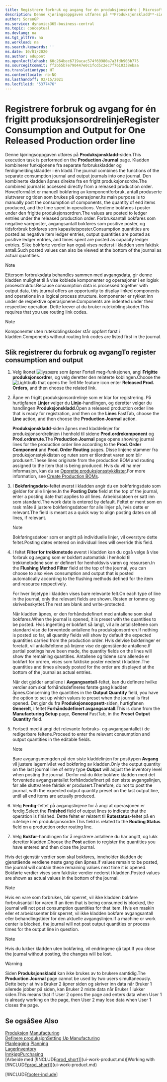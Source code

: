 ```yaml
---
title: Registrere forbruk og avgang for én produksjonsordre | Microsoft-dokumentasjon
description: Denne kjøringsoppgaven utføres på **Produksjonskladd**-siden. Kladden kombinerer funksjonene fra separate forbrukskladder og ferdigmeldingskladder i én kladd. Den kombinerte kladden åpnes direkte fra en frigitt produksjonsordre. Hovedformålet er manuell bokføring av komponentforbruk, antall produserte sluttvarer og tiden som brukes på operasjoner.
author: SorenGP
ms.service: dynamics365-business-central
ms.topic: conceptual
ms.devlang: na
ms.tgt_pltfrm: na
ms.workload: na
ms.search.keywords: ''
ms.date: 10/01/2020
ms.author: edupont
ms.openlocfilehash: 60c264bec6719acac574f60980a7a3fdb903b775
ms.sourcegitcommit: ff2b55b7e790447e0c1fcd5c2ec7f7610338ebaa
ms.translationtype: HT
ms.contentlocale: nb-NO
ms.lasthandoff: 02/15/2021
ms.locfileid: "5377476"
---
```

# <a name="register-consumption-and-output-for-one-released-production-order-line"></a><span data-ttu-id="52346-106">Registrere forbruk og avgang for én frigitt produksjonsordrelinje</span><span class="sxs-lookup"><span data-stu-id="52346-106">Register Consumption and Output for One Released Production order line</span></span>
<span data-ttu-id="52346-107">Denne kjøringsoppgaven utføres på **Produksjonskladd**-siden.</span><span class="sxs-lookup"><span data-stu-id="52346-107">This execution task is performed on the **Production Journal** page.</span></span> <span data-ttu-id="52346-108">Kladden kombinerer funksjonene fra separate forbrukskladder og ferdigmeldingskladder i én kladd.</span><span class="sxs-lookup"><span data-stu-id="52346-108">The journal combines the functions of the separate consumption journal and output journals into one journal.</span></span> <span data-ttu-id="52346-109">Den kombinerte kladden åpnes direkte fra en frigitt produksjonsordre.</span><span class="sxs-lookup"><span data-stu-id="52346-109">The combined journal is accessed directly from a released production order.</span></span> <span data-ttu-id="52346-110">Hovedformålet er manuell bokføring av komponentforbruk, antall produserte sluttvarer og tiden som brukes på operasjoner.</span><span class="sxs-lookup"><span data-stu-id="52346-110">Its main purpose is to manually post the consumption of components, the quantity of end items produced, and the time spent in operations.</span></span> <span data-ttu-id="52346-111">Verdiene bokføres i poster under den frigitte produksjonsordren.</span><span class="sxs-lookup"><span data-stu-id="52346-111">The values are posted to ledger entries under the released production order.</span></span> <span data-ttu-id="52346-112">Forbruksantall bokføres som negative vareposter, avgangsantall bokføres som positive poster, og tidsforbruk bokføres som kapasitetsposter.</span><span class="sxs-lookup"><span data-stu-id="52346-112">Consumption quantities are posted as negative item ledger entries, output quantities are posted as positive ledger entries, and times spent are posted as capacity ledger entries.</span></span> <span data-ttu-id="52346-113">Slike bokførte verdier kan også vises nederst i kladden som faktisk antall.</span><span class="sxs-lookup"><span data-stu-id="52346-113">Such posted values can also be viewed at the bottom of the journal as actual quantities.</span></span>  

> [!NOTE]  
>  <span data-ttu-id="52346-114">Ettersom forbruksdata behandles sammen med avgangsdata, gir denne kladden mulighet til å vise koblede komponenter og operasjoner i en logisk prosesstruktur.</span><span class="sxs-lookup"><span data-stu-id="52346-114">Because consumption data is processed together with output data, this journal offers an opportunity to display linked components and operations in a logical process structure.</span></span> <span data-ttu-id="52346-115">komponenter er rykket inn under de respektive operasjonene.</span><span class="sxs-lookup"><span data-stu-id="52346-115">Components are indented under their respective operation.</span></span> <span data-ttu-id="52346-116">Dette krever at du bruker rutekoblingskoder.</span><span class="sxs-lookup"><span data-stu-id="52346-116">This requires that you use routing link codes.</span></span>  

> [!NOTE]  
>  <span data-ttu-id="52346-117">Komponenter uten rutekoblingskoder står oppført først i kladden.</span><span class="sxs-lookup"><span data-stu-id="52346-117">Components without routing link codes are listed first in the journal.</span></span>  

## <a name="to-register-consumption-and-output"></a><span data-ttu-id="52346-118">Slik registrerer du forbruk og avgang</span><span class="sxs-lookup"><span data-stu-id="52346-118">To register consumption and output</span></span>  
1.  <span data-ttu-id="52346-119">Velg ikonet ![lyspære som åpner Fortell meg-funksjonen](media/ui-search/search_small.png "Fortell hva du vil gjøre"), angi **Frigitte produksjonsordrer**, og velg deretter den relaterte koblingen.</span><span class="sxs-lookup"><span data-stu-id="52346-119">Choose the ![Lightbulb that opens the Tell Me feature](media/ui-search/search_small.png "Tell me what you want to do") icon enter **Released Prod. Orders**, and then choose the related link.</span></span>  
2.  <span data-ttu-id="52346-120">Åpne en frigitt produksjonsordrelinje som er klar for registrering. På hurtigfanen **Linjer** velger du **Linje**-handlingen, og deretter velger du handlingen **Produksjonskladd**.</span><span class="sxs-lookup"><span data-stu-id="52346-120">Open a released production order line that is ready for registration, and then on the **Lines** FastTab, choose the **Line** action, and then choose the **Production Journal** action.</span></span>  

    <span data-ttu-id="52346-121">**Produksjonskladd**-siden åpnes med kladdelinjer for produksjonsordrelinjen i henhold til sidene **Prod.ordrekomponent** og **Prod.ordrerute**.</span><span class="sxs-lookup"><span data-stu-id="52346-121">The **Production Journal** page opens showing journal lines for the production order line according to the **Prod. Order Component** and **Prod. Order Routing** pages.</span></span> <span data-ttu-id="52346-122">Disse linjene stammer fra produksjonsstykklisten og ruten som er tilordnet varen som blir produsert.</span><span class="sxs-lookup"><span data-stu-id="52346-122">These lines originate from the production BOM and routing assigned to the item that is being produced.</span></span> <span data-ttu-id="52346-123">Hvis du vil ha mer informasjon, kan du se [Opprette produksjonsstykklister](production-how-to-create-routings.md).</span><span class="sxs-lookup"><span data-stu-id="52346-123">For more information, see [Create Production BOMs](production-how-to-create-routings.md).</span></span>  

3.  <span data-ttu-id="52346-124">I **Bokføringsdato**-feltet øverst i kladden angir du en bokføringsdato som gjelder for alle linjene.</span><span class="sxs-lookup"><span data-stu-id="52346-124">In the **Posting Date** field at the top of the journal, enter a posting date that applies to all lines.</span></span> <span data-ttu-id="52346-125">Arbeidsdatoen er satt inn som standard.</span><span class="sxs-lookup"><span data-stu-id="52346-125">The work date is entered by default.</span></span> <span data-ttu-id="52346-126">Feltet er ment som en rask måte å justere bokføringsdatoer for alle linjer på, hvis dette er relevant.</span><span class="sxs-lookup"><span data-stu-id="52346-126">The field is meant as a quick way to align posting dates on all lines, if relevant.</span></span>  

    > [!NOTE]  
    >  <span data-ttu-id="52346-127">Bokføringsdatoer som er angitt på individuelle linjer, vil overstyre dette feltet.</span><span class="sxs-lookup"><span data-stu-id="52346-127">Posting dates entered on individual lines will override this field.</span></span>  

4.  <span data-ttu-id="52346-128">I feltet **Filter for trekkmetode** øverst i kladden kan du også velge å vise forbruk og avgang som er bokført automatisk i henhold til trekkmetodene som er definert for henholdsvis varen og ressursen.</span><span class="sxs-lookup"><span data-stu-id="52346-128">In the **Flushing Method Filter** field at the top of the journal, you can choose to also view consumption and output that is posted automatically according to the flushing methods defined for the item and resource respectively.</span></span>  

    <span data-ttu-id="52346-129">For hver linjetype i kladden vises bare relevante felt.</span><span class="sxs-lookup"><span data-stu-id="52346-129">On each type of line in the journal, only the relevant fields are shown.</span></span> <span data-ttu-id="52346-130">Resten er tomme og skrivebeskyttet.</span><span class="sxs-lookup"><span data-stu-id="52346-130">The rest are blank and write-protected.</span></span>  

    <span data-ttu-id="52346-131">Når kladden åpnes, er den forhåndsdefinert med antallene som skal bokføres.</span><span class="sxs-lookup"><span data-stu-id="52346-131">When the journal is opened, it is preset with the quantities to be posted.</span></span> <span data-ttu-id="52346-132">Hvis ingenting er bokført så langt, vil alle antallsfeltene som standard vise de forventede antallene fra produksjonsordren.</span><span class="sxs-lookup"><span data-stu-id="52346-132">If nothing is posted so far, all quantity fields will show by default the expected quantities carried from the production order.</span></span> <span data-ttu-id="52346-133">Hvis delvise bokføringer er foretatt, vil antallsfeltene på linjene vise de gjenstående antallene.</span><span class="sxs-lookup"><span data-stu-id="52346-133">If partial postings have been made, the quantity fields on the lines will show the remaining quantities.</span></span> <span data-ttu-id="52346-134">Antallene og tidene som allerede er bokført for ordren, vises som faktiske poster nederst i kladden.</span><span class="sxs-lookup"><span data-stu-id="52346-134">The quantities and times already posted for the order are displayed at the bottom of the journal as actual entries.</span></span>  

    <span data-ttu-id="52346-135">Når det gjelder antallene i **Avgangsantall**-feltet, kan du definere hvilke verdier som skal forhåndsdefineres første gang kladden åpnes.</span><span class="sxs-lookup"><span data-stu-id="52346-135">Concerning the quantities in the **Output Quantity** field, you have the option to set up which values to preset when the journal is first opened.</span></span> <span data-ttu-id="52346-136">Det gjør du fra **Produksjonsoppsett**-siden, hurtigfanen **Generelt**, i feltet **Forhåndsdefinert avgangsantall**.</span><span class="sxs-lookup"><span data-stu-id="52346-136">This is done from the **Manufacturing Setup** page, **General** FastTab, in the **Preset Output Quantity** field.</span></span>

5.  <span data-ttu-id="52346-137">Fortsett med å angi det relevante forbruks- og avgangsantallet i de redigerbare feltene.</span><span class="sxs-lookup"><span data-stu-id="52346-137">Proceed to enter the relevant consumption and output quantities in the editable fields.</span></span>  

    > [!NOTE]  
    >  <span data-ttu-id="52346-138">Bare avgangsmengden på den siste kladdelinjen for posttypen **Avgang** vil justere lagernivået ved bokføring av kladden.</span><span class="sxs-lookup"><span data-stu-id="52346-138">Only the output quantity on the last journal line of entry type **Output** will adjust the inventory level when posting the journal.</span></span> <span data-ttu-id="52346-139">Derfor må du ikke bokføre kladden med det forventede avgangsantallet forhåndsdefinert på den siste avgangslinjen, før alle sluttvarene faktisk er produsert.</span><span class="sxs-lookup"><span data-stu-id="52346-139">Therefore, do not to post the journal, with the expected output quantity preset on the last output line, until all end items are actually produced.</span></span>  

6.  <span data-ttu-id="52346-140">Velg **Ferdig**-feltet på avgangslinjene for å angi at operasjonen er ferdig.</span><span class="sxs-lookup"><span data-stu-id="52346-140">Select the **Finished** field of output lines to indicate that the operation is finished.</span></span> <span data-ttu-id="52346-141">Dette feltet er relatert til **Rutestatus**-feltet på en rutelinje i en produksjonsordre.</span><span class="sxs-lookup"><span data-stu-id="52346-141">This field is related to the **Routing Status** field on a production order routing line.</span></span>  
7.  <span data-ttu-id="52346-142">Velg **Bokfør**-handlingen for å registrere antallene du har angitt, og lukk deretter kladden.</span><span class="sxs-lookup"><span data-stu-id="52346-142">Choose the **Post** action to register the quantities you have entered and then close the journal.</span></span>  

<span data-ttu-id="52346-143">Hvis det gjenstår verdier som skal bokføres, inneholder kladden de gjenstående verdiene neste gang den åpnes.</span><span class="sxs-lookup"><span data-stu-id="52346-143">If values remain to be posted, the journal will contain these remaining values next time it is opened.</span></span> <span data-ttu-id="52346-144">Bokførte verdier vises som faktiske verdier nederst i kladden.</span><span class="sxs-lookup"><span data-stu-id="52346-144">Posted values are shown as actual values in the bottom of the journal.</span></span>  

> [!NOTE]  
>  <span data-ttu-id="52346-145">Hvis en vare som forbrukes, blir sperret, vil ikke kladden bokføre forbruksantall for varen.</span><span class="sxs-lookup"><span data-stu-id="52346-145">If an item that is being consumed is blocked, the journal will not post consumption quantities for that item.</span></span> <span data-ttu-id="52346-146">Hvis en maskin eller et arbeidssenter blir sperret, vil ikke kladden bokføre avgangsantall eller behandlingstider for den aktuelle avgangslinjen.</span><span class="sxs-lookup"><span data-stu-id="52346-146">If a machine or work center is blocked, the journal will not post output quantities or process times for the output line in question.</span></span>  

> [!NOTE]  
>  <span data-ttu-id="52346-147">Hvis du lukker kladden uten bokføring, vil endringene gå tapt.</span><span class="sxs-lookup"><span data-stu-id="52346-147">If you close the journal without posting, the changes will be lost.</span></span>  

> [!WARNING]  
>  <span data-ttu-id="52346-148">Siden **Produksjonskladd** kan ikke brukes av to brukere samtidig.</span><span class="sxs-lookup"><span data-stu-id="52346-148">The **Production Journal** page cannot be used by two users simultaneously.</span></span> <span data-ttu-id="52346-149">Dette betyr at hvis Bruker 2 åpner siden og skriver inn data når Bruker 1 allerede jobber på siden, kan Bruker 2 miste data når Bruker 1 lukker siden.</span><span class="sxs-lookup"><span data-stu-id="52346-149">This means that if User 2 opens the page and enters data when User 1 is already working on the page, then User 2 may lose data when User 1 closes the page.</span></span>  

## <a name="see-also"></a><span data-ttu-id="52346-150">Se også</span><span class="sxs-lookup"><span data-stu-id="52346-150">See Also</span></span>  
<span data-ttu-id="52346-151">[Produksjon](production-manage-manufacturing.md)  </span><span class="sxs-lookup"><span data-stu-id="52346-151">[Manufacturing](production-manage-manufacturing.md)  </span></span>  
[<span data-ttu-id="52346-152">Definere produksjon</span><span class="sxs-lookup"><span data-stu-id="52346-152">Setting Up Manufacturing</span></span>](production-configure-production-processes.md)  
<span data-ttu-id="52346-153">[Planlegging](production-planning.md)    </span><span class="sxs-lookup"><span data-stu-id="52346-153">[Planning](production-planning.md)    </span></span>  
[<span data-ttu-id="52346-154">Lager</span><span class="sxs-lookup"><span data-stu-id="52346-154">Inventory</span></span>](inventory-manage-inventory.md)  
[<span data-ttu-id="52346-155">Innkjøp</span><span class="sxs-lookup"><span data-stu-id="52346-155">Purchasing</span></span>](purchasing-manage-purchasing.md)  
<span data-ttu-id="52346-156">[Arbeide med [!INCLUDE[prod_short](includes/prod_short.md)]](ui-work-product.md)</span><span class="sxs-lookup"><span data-stu-id="52346-156">[Working with [!INCLUDE[prod_short](includes/prod_short.md)]](ui-work-product.md)</span></span>


[!INCLUDE[footer-include](includes/footer-banner.md)]